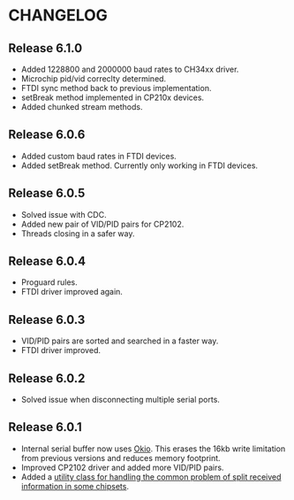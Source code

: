 CHANGELOG
=========

Release 6.1.0
--------------------------------------
- Added 1228800 and 2000000 baud rates to CH34xx driver.
- Microchip pid/vid correclty determined.
- FTDI sync method back to previous implementation.
- setBreak method implemented in CP210x devices.
- Added chunked stream methods.

Release 6.0.6
--------------------------------------
- Added custom baud rates in FTDI devices.
- Added setBreak method. Currently only working in FTDI devices.

Release 6.0.5
--------------------------------------
- Solved issue with CDC.
- Added new pair of VID/PID pairs for CP2102.
- Threads closing in a safer way.

Release 6.0.4
--------------------------------------
- Proguard rules.
- FTDI driver improved again.

Release 6.0.3
--------------------------------------
- VID/PID pairs are sorted and searched in a faster way.
- FTDI driver improved.

Release 6.0.2
--------------------------------------
- Solved issue when disconnecting multiple serial ports.

Release 6.0.1
--------------------------------------
- Internal serial buffer now uses [Okio](https://github.com/square/okio). This erases the 16kb write
limitation from previous versions and reduces memory footprint.
- Improved CP2102 driver and added more VID/PID pairs.
- Added a [utility class for handling the common problem of split received information in some chipsets](https://github.com/felHR85/UsbSerial/blob/master/usbserial/src/main/java/com/felhr/utils/ProtocolBuffer.java).


